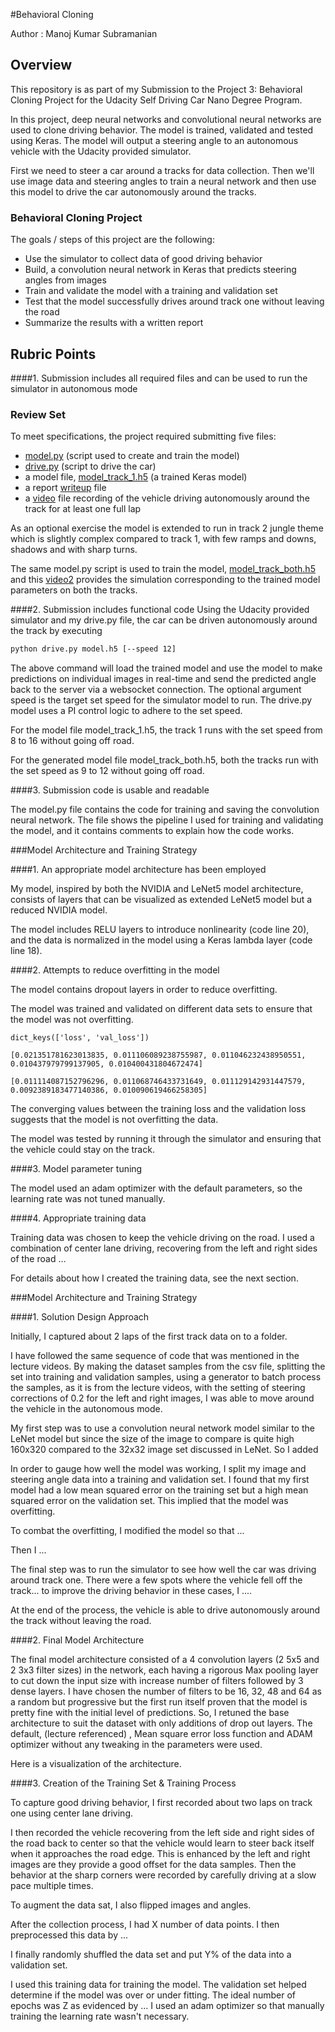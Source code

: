 #Behavioral Cloning 

Author : Manoj Kumar Subramanian



## Overview

This repository is as part of my Submission to the Project 3: Behavioral Cloning Project for the Udacity Self Driving Car Nano Degree Program.

In this project, deep neural networks and convolutional neural networks are used to clone driving behavior. The model is trained, validated and tested using Keras. The model will output a steering angle to an autonomous vehicle with the Udacity provided simulator. 

First we need to steer a car around a tracks for data collection. Then we'll use image data and steering angles to train a neural network and then use this model to drive the car autonomously around the tracks.

### Behavioral Cloning Project

The goals / steps of this project are the following:
* Use the simulator to collect data of good driving behavior
* Build, a convolution neural network in Keras that predicts steering angles from images
* Train and validate the model with a training and validation set
* Test that the model successfully drives around track one without leaving the road
* Summarize the results with a written report




## Rubric Points
####1. Submission includes all required files and can be used to run the simulator in autonomous mode

### Review Set

To meet specifications, the project required submitting five files: 

- [model.py](model.py) (script used to create and train the model)
- [drive.py](drive.py) (script to drive the car)
- a model file, [model_track_1.h5](model_track_1.h5) (a trained Keras model)
- a report [writeup](writeup_report) file
- a [video](model_track_1__run.mp4) file recording of the vehicle driving autonomously around the track for at least one full lap 

As an optional exercise the model is extended to run in track 2 jungle theme which is slightly complex compared to track 1, with few ramps and downs, shadows and with sharp turns.

The same model.py script is used to train the model, [model_track_both.h5](BothTracks/model_track_both.h5) and this [video2](BothTracks/model_track_both_run.mp4) provides the simulation corresponding to the trained model parameters on both the tracks.

####2. Submission includes functional code
Using the Udacity provided simulator and my drive.py file, the car can be driven autonomously around the track by executing 
```sh
python drive.py model.h5 [--speed 12]
```

The above command will load the trained model and use the model to make predictions on individual images in real-time and send the predicted angle back to the server via a websocket connection. The optional argument speed is the target set speed for the simulator model to run. The drive.py model uses a PI control logic to adhere to the set speed.

For the model file model_track_1.h5, the track 1 runs with the set speed from 8 to 16 without going off road.

For the generated model file model_track_both.h5, both the tracks run with the set speed as 9 to 12 without going off road.

####3. Submission code is usable and readable

The model.py file contains the code for training and saving the convolution neural network. The file shows the pipeline I used for training and validating the model, and it contains comments to explain how the code works.

###Model Architecture and Training Strategy

####1. An appropriate model architecture has been employed

My model, inspired by both the NVIDIA and LeNet5 model architecture, consists of layers that can be visualized as extended LeNet5 model but a reduced NVIDIA model. 



The model includes RELU layers to introduce nonlinearity (code line 20), and the data is normalized in the model using a Keras lambda layer (code line 18). 

####2. Attempts to reduce overfitting in the model

The model contains dropout layers in order to reduce overfitting. 

The model was trained and validated on different data sets to ensure that the model was not overfitting. 

```
dict_keys(['loss', 'val_loss'])

[0.021351781623013835, 0.011106089238755987, 0.011046232438950551, 0.010437979799137905, 0.010400431804672474]

[0.011114087152796296, 0.011068746433731649, 0.011129142931447579, 0.0092389183477140386, 0.010090619466258305]
```

The converging values between the training loss and the validation loss suggests that the model is not overfitting the data.

The model was tested by running it through the simulator and ensuring that the vehicle could stay on the track.

####3. Model parameter tuning

The model used an adam optimizer with the default parameters, so the learning rate was not tuned manually.

####4. Appropriate training data

Training data was chosen to keep the vehicle driving on the road. I used a combination of center lane driving, recovering from the left and right sides of the road ... 

For details about how I created the training data, see the next section. 

###Model Architecture and Training Strategy

####1. Solution Design Approach

Initially, I captured about 2 laps of the first track data on to a folder.

I have followed the same sequence of code that was mentioned in the lecture videos. By making the dataset samples from the csv file, splitting the set into training and validation samples, using a generator to batch process the samples, as it is from the lecture videos, with the setting of steering corrections of 0.2 for the left and right images, I was able to move around the vehicle in the autonomous mode.

My first step was to use a convolution neural network model similar to the LeNet model but since the size of the image to compare is quite high 160x320 compared to the 32x32 image set discussed in LeNet. So I added 

In order to gauge how well the model was working, I split my image and steering angle data into a training and validation set. I found that my first model had a low mean squared error on the training set but a high mean squared error on the validation set. This implied that the model was overfitting. 

To combat the overfitting, I modified the model so that ...

Then I ... 

The final step was to run the simulator to see how well the car was driving around track one. There were a few spots where the vehicle fell off the track... to improve the driving behavior in these cases, I ....

At the end of the process, the vehicle is able to drive autonomously around the track without leaving the road.

####2. Final Model Architecture

The final model architecture consisted of a 4 convolution layers (2 5x5 and 2 3x3 filter sizes) in the network, each having a rigorous Max pooling layer to cut down the input size with increase number of filters followed by 3 dense layers. I have chosen the number of filters to be 16, 32, 48 and 64 as a random but progressive but the first run itself proven that the model is pretty fine with the initial level of predictions. So, I retuned the base architecture to suit the dataset with only additions of drop out layers. The default, (lecture referenced) , Mean square error loss function and ADAM optimizer without any tweaking in the parameters were used.

Here is a visualization of the architecture.



####3. Creation of the Training Set & Training Process

To capture good driving behavior, I first recorded about two laps on track one using center lane driving. 

I then recorded the vehicle recovering from the left side and right sides of the road back to center so that the vehicle would learn to steer back itself when it approaches the road edge. This is enhanced by the left and right images are they provide a good offset for the data samples. Then the behavior at the sharp corners were recorded by carefully driving at a slow pace multiple times.

To augment the data sat, I also flipped images and angles.

After the collection process, I had X number of data points. I then preprocessed this data by ...


I finally randomly shuffled the data set and put Y% of the data into a validation set. 

I used this training data for training the model. The validation set helped determine if the model was over or under fitting. The ideal number of epochs was Z as evidenced by ... I used an adam optimizer so that manually training the learning rate wasn't necessary.

